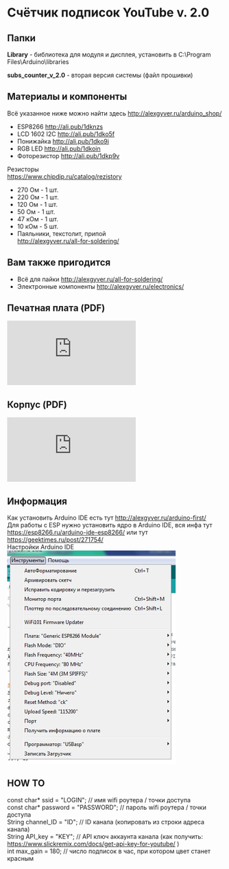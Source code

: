 # Счётчик подписок YouTube v. 2.0

## Папки

**Library** - библиотека для модуля и дисплея, установить в C:\Program Files\Arduino\libraries
  
**subs_counter_v_2.0** - вторая версия системы (файл прошивки)

##  Материалы и компоненты
Всё указанное ниже можно найти здесь
http://alexgyver.ru/arduino_shop/  
* ESP8266 http://ali.pub/1dknzs
* LCD 1602 I2C http://ali.pub/1dko5f
* Понижайка http://ali.pub/1dko9i
* RGB LED http://ali.pub/1dkoin
* Фоторезистор http://ali.pub/1dkp9v

Резисторы  
https://www.chipdip.ru/catalog/rezistory  
* 270 Ом - 1 шт.
* 220 Ом - 1 шт.
* 120 Ом - 1 шт.
* 50 Ом - 1 шт.
* 47 кОм - 1 шт.
* 10 кОм - 5 шт.
* Паяльники, текстолит, припой  
http://alexgyver.ru/all-for-soldering/

## Вам также пригодится 
* Всё для пайки http://alexgyver.ru/all-for-soldering/
* Электронные компоненты http://alexgyver.ru/electronics/

## Печатная плата (PDF)
![PCB](https://github.com/AlexGyver/YouTube_widget/blob/master/Scheme%2C%20drawings/pcb_last_print.pdf)

## Корпус (PDF)
![BODY](https://github.com/AlexGyver/YouTube_widget/blob/master/Scheme%2C%20drawings/Drawings.pdf)

## Информация
Как установить Arduino IDE есть тут http://alexgyver.ru/arduino-first/  
Для работы с ESP нужно установить ядро в Arduino IDE, вся инфа тут https://esp8266.ru/arduino-ide-esp8266/ или тут https://geektimes.ru/post/271754/  
Настройки Arduino IDE  
![SETTINGS](https://github.com/AlexGyver/YouTube_widget/blob/master/Scheme%2C%20drawings/settings.jpg)


## HOW TO
const char* ssid = "LOGIN";           // имя wifi роутера / точки доступа  
const char* password = "PASSWORD";    // пароль wifi роутера / точки доступа  
String channel_ID = "ID";             // ID канала (копировать из строки адреса канала)  
String API_key = "KEY";               // API ключ аккаунта канала (как получить: https://www.slickremix.com/docs/get-api-key-for-youtube/ )  
int max_gain = 180;   // число подписок в час, при котором цвет станет красным  